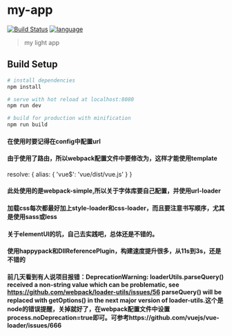 # my-app

[![Build Status](https://travis-ci.org/Stevenzwzhai/vue2.0-elementUI-axios-vueRouter.svg?branch=master)](https://travis-ci.org/Stevenzwzhai/vue2.0-elementUI-axios-vueRouter)
[![language](https://img.shields.io/badge/language-javascript-green.svg?style=flat)]()

> my light app

## Build Setup

``` bash
# install dependencies
npm install

# serve with hot reload at localhost:8080
npm run dev

# build for production with minification
npm run build
```
#### 在使用时要记得在config中配置url
#### 由于使用了路由，所以webpack配置文件中要修改为，这样才能使用template
resolve: {
        alias: {
            'vue$': 'vue/dist/vue.js'
        }
}
#### 此处使用的是webpack-simple,所以关于字体库要自己配置，并使用url-loader
#### 加载css每次都最好加上style-loader和css-loader，而且要注意书写顺序，尤其是使用sass或less
#### 关于elementUI的坑，自己去实践吧，总体还是不错的。
#### 使用happypack和DllReferencePlugin，构建速度提升很多，从11s到3s，还是不错的

#### 前几天看到有人说项目报错：DeprecationWarning: loaderUtils.parseQuery() received a non-string value which can be problematic, see https://github.com/webpack/loader-utils/issues/56 parseQuery() will be replaced with getOptions() in the next major version of loader-utils.这个是node的错误提醒，关掉就好了，在webpack配置文件中设置process.noDeprecation=true即可。可参考https://github.com/vuejs/vue-loader/issues/666
